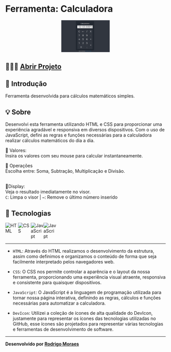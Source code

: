 # Ferramenta: Calculadora

<div align="center">
<img src="./assets/calculator.png" alt="Imagem 1" width="30%">
</div>

## 👨🏻‍💻 [Abrir Projeto](https://tool-calculator.vercel.app/)

## 📝 Introdução

Ferramenta desenvolvida para cálculos matemáticos simples.

## 💡 Sobre

Desenvolvi esta ferramenta utilizando HTML e CSS para proporcionar uma experiência agradável e responsiva em diversos dispositivos. Com o uso de JavaScript, defini as regras e funções necessárias para a calculadora realizar cálculos matemáticos do dia a dia.

📩 Valores:<br>
Insira os valores com seu mouse para calcular instantaneamente.<br>

💸 Operações<br>
Escolha entre: Soma, Subtração, Multiplicação e Divisão.<br><br>

📜Display:<br>
Veja o resultado imediatamente no visor.<br>
`C`: Limpa o visor | `←`: Remove o último número inserido

## 🤖 Tecnologias

<div style="display: flex">
  <img alt="HTML" width="40" src="https://cdn.jsdelivr.net/gh/devicons/devicon@latest/icons/html5/html5-plain-wordmark.svg" />
  <img alt="CSS" width="40" src="https://cdn.jsdelivr.net/gh/devicons/devicon@latest/icons/css3/css3-plain-wordmark.svg" />
  <img alt="JavaScript" width="40" src="https://cdn.jsdelivr.net/gh/devicons/devicon@latest/icons/javascript/javascript-plain.svg" />
  <img alt="JavaScript" width="40" src="https://cdn.jsdelivr.net/gh/devicons/devicon@latest/icons/devicon/devicon-plain-wordmark.svg" />
</div>

---

- `HTML`: Através do HTML realizamos o desenvolvimento da estrutura, assim como definimos e organizamos o conteúdo de forma que seja facilmente interpretado pelos navegadores web.

- `CSS`: O CSS nos permite controlar a aparência e o layout da nossa ferramenta, proporcionando uma experiência visual atraente, responsiva e consistente para quaisquer dispositivos.

- `JavaScript`: O JavaScript é a linguagem de programação utilizada para tornar nossa página interativa, definindo as regras, cálculos e funções necessárias para automatizar a calculadora.

- `DevIcon`: Utilizei a coleção de ícones de alta qualidade do DevIcon, justamente para representar os ícones das tecnologias utilizadas no GitHub, esse ícones são projetados para representar várias tecnologias e ferramentas de desenvolvimento de software.

---

**Desenvolvido por [Rodrigo Moraes](https://github.com/rodrigomoraesdev)**
